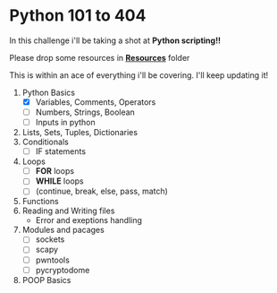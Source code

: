 # Python 101 to 404

In this challenge i'll be taking a shot at **Python scripting!!** 

Please drop some resources in [**Resources**](https://github.com/fr334aks-TTW/15-days-of-hacking/tree/main/Resources) folder

This is within an ace of everything i'll be covering. I'll keep updating it!
  
  
1. Python Basics
    - [x] Variables, Comments, Operators
    - [ ] Numbers, Strings, Boolean
    - [ ] Inputs in python
2. Lists, Sets, Tuples, Dictionaries  
4. Conditionals
    - [ ] IF statements
5. Loops
    - [ ] **FOR** loops
    - [ ] **WHILE** loops
    - [ ] \(continue, break, else, pass, match)
6. Functions
7. Reading and Writing files
    - Error and exeptions handling
8. Modules and pacages
    - [ ] sockets
    - [ ] scapy
    - [ ] pwntools
    - [ ] pycryptodome
9. POOP Basics

